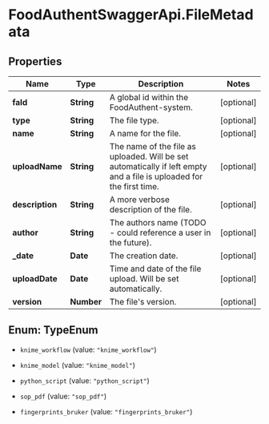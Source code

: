 # FoodAuthentSwaggerApi.FileMetadata

## Properties
Name | Type | Description | Notes
------------ | ------------- | ------------- | -------------
**faId** | **String** | A global id within the FoodAuthent-system. | [optional] 
**type** | **String** | The file type. | [optional] 
**name** | **String** | A name for the file. | [optional] 
**uploadName** | **String** | The name of the file as uploaded. Will be set automatically if left empty and a file is uploaded for the first time. | [optional] 
**description** | **String** | A more verbose description of the file. | [optional] 
**author** | **String** | The authors name (TODO - could reference a user in the future). | [optional] 
**_date** | **Date** | The creation date. | [optional] 
**uploadDate** | **Date** | Time and date of the file upload. Will be set automatically. | [optional] 
**version** | **Number** | The file&#39;s version. | [optional] 


<a name="TypeEnum"></a>
## Enum: TypeEnum


* `knime_workflow` (value: `"knime_workflow"`)

* `knime_model` (value: `"knime_model"`)

* `python_script` (value: `"python_script"`)

* `sop_pdf` (value: `"sop_pdf"`)

* `fingerprints_bruker` (value: `"fingerprints_bruker"`)




